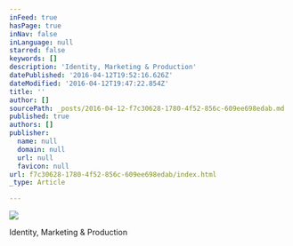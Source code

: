 ```yaml
---
inFeed: true
hasPage: true
inNav: false
inLanguage: null
starred: false
keywords: []
description: 'Identity, Marketing & Production'
datePublished: '2016-04-12T19:52:16.626Z'
dateModified: '2016-04-12T19:47:22.854Z'
title: ''
author: []
sourcePath: _posts/2016-04-12-f7c30628-1780-4f52-856c-609ee698edab.md
published: true
authors: []
publisher:
  name: null
  domain: null
  url: null
  favicon: null
url: f7c30628-1780-4f52-856c-609ee698edab/index.html
_type: Article

---
```

![](https://the-grid-user-content.s3-us-west-2.amazonaws.com/5cf7fea6-7997-4f65-900f-e21347de0721.png)

Identity, Marketing & Production